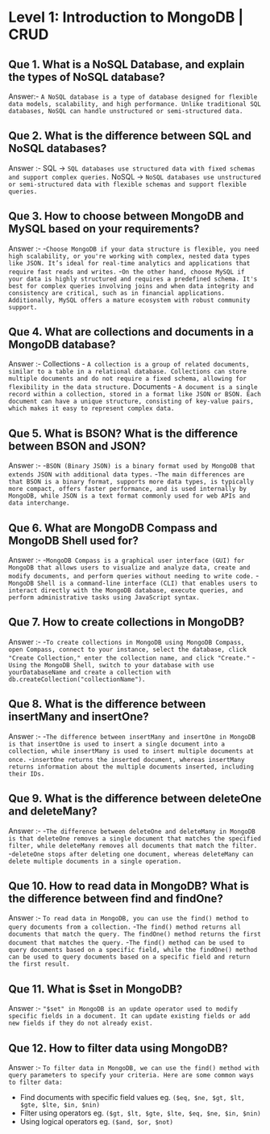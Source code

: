 # Level 1: Introduction to MongoDB | CRUD

## Que 1. What is a NoSQL Database, and explain the types of NoSQL database?

Answer:- `A NoSQL database is a type of database designed for flexible data models, scalability, and high performance. Unlike traditional SQL databases, NoSQL can handle unstructured or semi-structured data.`

## Que 2. What is the difference between SQL and NoSQL databases?

Answer :-
SQL -> `SQL databases use structured data with fixed schemas and support complex queries.`
NoSQL -> `NoSQL databases use unstructured or semi-structured data with flexible schemas and support flexible queries.`

## Que 3. How to choose between MongoDB and MySQL based on your requirements?

Answer :- -`Choose MongoDB if your data structure is flexible, you need high scalability, or you're working with complex, nested data types like JSON. It’s ideal for real-time analytics and applications that require fast reads and writes.` -`On the other hand, choose MySQL if your data is highly structured and requires a predefined schema. It's best for complex queries involving joins and when data integrity and consistency are critical, such as in financial applications. Additionally, MySQL offers a mature ecosystem with robust community support.`

## Que 4. What are collections and documents in a MongoDB database?

Answer :-
Collections - `A collection is a group of related documents, similar to a table in a relational database. Collections can store multiple documents and do not require a fixed schema, allowing for flexibility in the data structure.`
Documents - `A document is a single record within a collection, stored in a format like JSON or BSON. Each document can have a unique structure, consisting of key-value pairs, which makes it easy to represent complex data.`

## Que 5. What is BSON? What is the difference between BSON and JSON?

Answer :- -`BSON (Binary JSON) is a binary format used by MongoDB that extends JSON with additional data types.` -`The main differences are that BSON is a binary format, supports more data types, is typically more compact, offers faster performance, and is used internally by MongoDB, while JSON is a text format commonly used for web APIs and data interchange.`

## Que 6. What are MongoDB Compass and MongoDB Shell used for?

Answer :- -`MongoDB Compass is a graphical user interface (GUI) for MongoDB that allows users to visualize and analyze data, create and modify documents, and perform queries without needing to write code.` -`MongoDB Shell is a command-line interface (CLI) that enables users to interact directly with the MongoDB database, execute queries, and perform administrative tasks using JavaScript syntax.`

## Que 7. How to create collections in MongoDB?

Answer :- -`To create collections in MongoDB using MongoDB Compass, open Compass, connect to your instance, select the database, click "Create Collection," enter the collection name, and click "Create."` -`Using the MongoDB Shell, switch to your database with use yourDatabaseName and create a collection with db.createCollection("collectionName").`

## Que 8. What is the difference between insertMany and insertOne?

Answer :- -`The difference between insertMany and insertOne in MongoDB is that insertOne is used to insert a single document into a collection, while insertMany is used to insert multiple documents at once.` -`insertOne returns the inserted document, whereas insertMany returns information about the multiple documents inserted, including their IDs.`

## Que 9. What is the difference between deleteOne and deleteMany?

Answer :- -`The difference between deleteOne and deleteMany in MongoDB is that deleteOne removes a single document that matches the specified filter, while deleteMany removes all documents that match the filter.` -`deleteOne stops after deleting one document, whereas deleteMany can delete multiple documents in a single operation.`

## Que 10. How to read data in MongoDB? What is the difference between find and findOne?

Answer :- `To read data in MongoDB, you can use the find() method to query documents from a collection.` -`The find() method returns all documents that match the query. The findOne() method returns the first document that matches the query.` -`The find() method can be used to query documents based on a specific field, while the findOne() method can be used to query documents based on a specific field and return the first result.`

## Que 11. What is $set in MongoDB?

Answer :- `"$set" in MongoDB is an update operator used to modify specific fields in a document. It can update existing fields or add new fields if they do not already exist.`

## Que 12. How to filter data using MongoDB?

Answer :- `To filter data in MongoDB, we can use the find() method with query parameters to specify your criteria. Here are some common ways to filter data:`

- Find documents with specific field values eg. `($eq, $ne, $gt, $lt, $gte, $lte, $in, $nin)`
- Filter using operators eg. `($gt, $lt, $gte, $lte, $eq, $ne, $in, $nin)`
- Using logical operators eg. `($and, $or, $not)`
